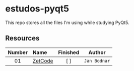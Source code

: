 # estudos-pyqt5

This repo stores all the files I'm using while studying PyQt5.

## Resources
| Number | Name | Finished | Author |
| :---: | :--- | :---: | :---: |
| 01 | [ZetCode](http://zetcode.com/)| [ ] | `Jan Bodnar` |
